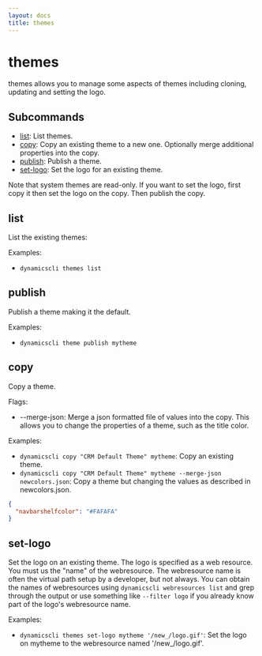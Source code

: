 ```yaml
---
layout: docs
title: themes
---
```


# themes

themes allows you to manage some aspects of themes including cloning, updating and setting the logo.

## Subcommands
* [list](#list): List themes.
* [copy](#copy): Copy an existing theme to a new one. Optionally merge additional properties into the copy.
* [publish](#publish): Publish a theme.
* [set-logo](#set-logo): Set the logo for an existing theme.

Note that system themes are read-only. If you want to set the logo, first copy it then set the logo on the copy. Then publish the copy.

## list

List the existing themes:

Examples:
* `dynamicscli themes list`

## publish

Publish a theme making it the default.

Examples:
* `dynamicscli theme publish mytheme`

## copy

Copy a theme.

Flags:
* --merge-json: Merge a json formatted file of values into the copy. This allows you to change the properties of a theme, such as the title color.

Examples:
* `dynamicscli copy "CRM Default Theme" mytheme`: Copy an existing theme.
* `dynamicscli copy "CRM Default Theme" mytheme --merge-json newcolors.json`: Copy a theme but changing the values as described in newcolors.json.

```json
{
  "navbarshelfcolor": "#FAFAFA"
}
```

## set-logo

Set the logo on an existing theme. The logo is specified as a web resource. You must us the "name" of the webresource. The webresource name is often the virtual path setup by a developer, but not always. You can obtain the names of webresources using `dynamicscli webresources list` and grep through the output or use something like `--filter logo` if you already know part of the logo's webresource name.

Examples:
* `dynamicscli themes set-logo mytheme '/new_/logo.gif'`: Set the logo on mytheme to the webresource named '/new_/logo.gif'.
